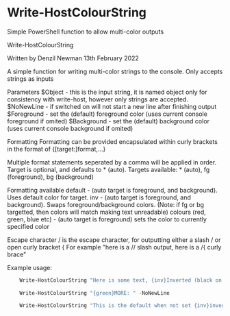 # Write-HostColourString
Simple PowerShell function to allow multi-color outputs

  Write-HostColourString

  Written by Denzil Newman 13th February 2022

  A simple function for writing multi-color strings to the console.
  Only accepts strings as inputs

  Parameters 
      $Object - this is the input string, it is named object only for consistency with write-host, however only strings are accepted.
      $NoNewLine - if switched on will not start a new line after finishing output
      $Foreground - set the (default) foreground color (uses current console foreground if omited)
      $Background - set the (default) background color (uses current console background if omited)

  Formatting
  Formatting can be provided encapsulated within curly brackets in the format of
  {[target:]format,...}

  Multiple format statements seperated by a comma will be applied in order.  Target is optional, and defaults to * (auto).
      Targets available: * (auto), fg (foreground), bg (background)

  Formatting available
      default - (auto target is foreground, and background).  Uses default color for target.
      inv - (auto target is foreground, and background).  Swaps foreground/background colors.  (Note: if fg or bg targetted, then colors will match making text unreadable)
      colours (red, green, blue etc)  - (auto target is foreground) sets the color to currently specified color

  Escape character
      / is the escape character, for outputting either a slash / or open curly bracket {
      For example "here is a // slash output, here is a /{ curly brace"

  Example usage:
  
````PowerShell
    Write-HostColourString "Here is some text, {inv}Inverted (black on white) {red}Red on white {inv}Inverted again (now white on red){default} and here is text in the default colors again!" -Foreground white -Background black
    
    Write-HostColourString "{green}MORE: " -NoNewLine
    
    Write-HostColourString "This is the default when not set {inv}inverted{inv}back {fg:blue,bg:white}and blue on white{default}." 
    
````
